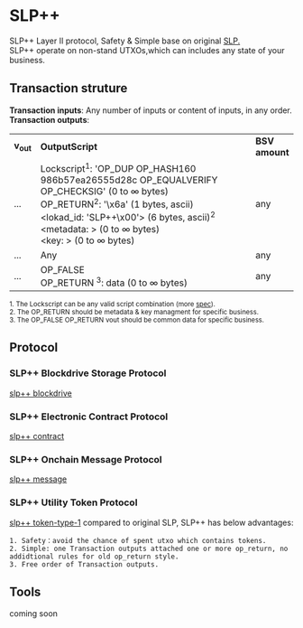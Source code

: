 # SLP++
SLP++ Layer II protocol, Safety & Simple base on original  [SLP.](https://github.com/simpleledger/slp-specifications)  
SLP++ operate on non-stand UTXOs,which can includes any state of your business.      
## Transaction struture

**Transaction inputs**: Any number of inputs or content of inputs, in any order.  
**Transaction outputs**:
<table>
<tr>
  <td><b>v<sub>out</sub></b></td>
  <td><b>OutputScript </b></td>
  <td><b>BSV<br/>amount</b></td>
</tr>
  <tr>
    <td>...</td>
   <td>
   Lockscript<sup>1</sup>: 'OP_DUP OP_HASH160 986b57ea26555d28c OP_EQUALVERIFY OP_CHECKSIG' (0 to ∞ bytes)<br/>   
   OP_RETURN<sup>2</sup>: '\x6a' (1 bytes, ascii)<br/>
   &lt;lokad_id: 'SLP++\x00'&gt; (6 bytes, ascii)<sup>2</sup><br/>
   &lt;metadata: &gt; (0 to ∞ bytes)<br/>
   &lt;key: &gt; (0 to ∞ bytes)<br/>
   </td>
    <td>any</td>
  </tr>
  
  <tr>
    <td>...</td>
    <td>Any</td>
    <td>any</td>
  </tr>
  
  <tr>
    <td>...</td>
    <td>
    OP_FALSE <br>
    OP_RETURN <sup>3</sup>: data (0 to  ∞ bytes)</td>
    <td>any</td>
  </tr>
 
</table>

<sup>1. The Lockscript can be any valid script combination (more [spec](https://github.com/bitcoin-sv-specs/protocol/blob/master/updates/genesis-spec.md)). </sup>   
<sup>2. The OP_RETURN should be metadata & key managment for  specific business. </sup>   
<sup>3. The OP_FALSE OP_RETURN vout should be common data for  specific business. </sup>   


## Protocol

### SLP++ Blockdrive Storage  Protocol
[slp++ blockdrive](./slppp-blockdrive.md)

### SLP++ Electronic Contract Protocol
[slp++ contract](./slppp-contract.md)

### SLP++ Onchain Message Protocol
[slp++ message](./slppp-message.md)

### SLP++ Utility Token Protocol
[slp++ token-type-1](./slppp-token-type-1.md) compared to original SLP, SLP++ has below advantages:
```
1. Safety：avoid the chance of spent utxo which contains tokens.
2. Simple: one Transaction outputs attached one or more op_return, no addidtional rules for old op_return style.
3. Free order of Transaction outputs.
```


## Tools  
coming soon  